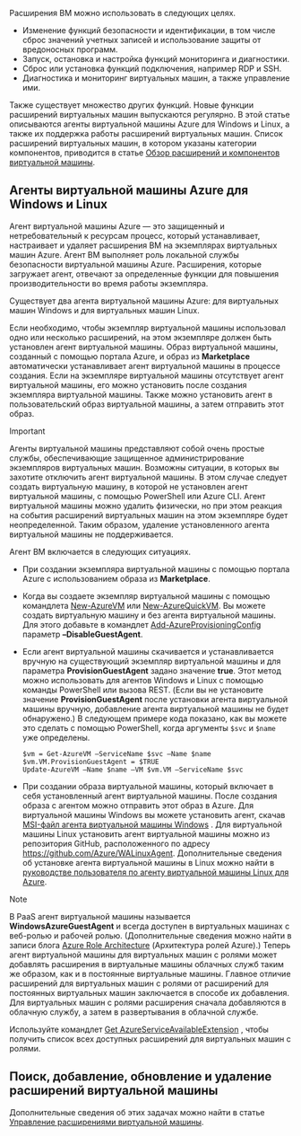 

Расширения ВМ можно использовать в следующих целях.

* Изменение функций безопасности и идентификации, в том числе сброс значений учетных записей и использование защиты от вредоносных программ.
* Запуск, остановка и настройка функций мониторинга и диагностики.
* Сброс или установка функций подключения, например RDP и SSH.
* Диагностика и мониторинг виртуальных машин, а также управление ими.

Также существует множество других функций. Новые функции расширений виртуальных машин выпускаются регулярно. В этой статье описываются агенты виртуальной машины Azure для Windows и Linux, а также их поддержка работы расширений виртуальных машин. Список расширений виртуальных машин, в котором указаны категории компонентов, приводится в статье [Обзор расширений и компонентов виртуальной машины](../articles/virtual-machines/virtual-machines-windows-extensions-features.md?toc=%2fazure%2fvirtual-machines%2fwindows%2ftoc.json).

## <a name="azure-vm-agents-for-windows-and-linux"></a>Агенты виртуальной машины Azure для Windows и Linux
Агент виртуальной машины Azure — это защищенный и нетребовательный к ресурсам процесс, который устанавливает, настраивает и удаляет расширения ВМ на экземплярах виртуальных машин Azure. Агент ВМ выполняет роль локальной службы безопасности виртуальной машины Azure. Расширения, которые загружает агент, отвечают за определенные функции для повышения производительности во время работы экземпляра.

Существует два агента виртуальной машины Azure: для виртуальных машин Windows и для виртуальных машин Linux.

Если необходимо, чтобы экземпляр виртуальной машины использовал одно или несколько расширений, на этом экземпляре должен быть установлен агент виртуальной машины. Образ виртуальной машины, созданный с помощью портала Azure, и образ из **Marketplace** автоматически устанавливает агент виртуальной машины в процессе создания. Если на экземпляре виртуальной машины отсутствует агент виртуальной машины, его можно установить после создания экземпляра виртуальной машины. Также можно установить агент в пользовательский образ виртуальной машины, а затем отправить этот образ.

> [!IMPORTANT]
> Агенты виртуальной машины представляют собой очень простые службы, обеспечивающие защищенное администрирование экземпляров виртуальных машин. Возможны ситуации, в которых вы захотите отключить агент виртуальной машины. В этом случае следует создать виртуальную машину, в которой не установлен агент виртуальной машины, с помощью PowerShell или Azure CLI. Агент виртуальной машины можно удалить физически, но при этом реакция на события расширений виртуальных машин на этом экземпляре будет неопределенной. Таким образом, удаление установленного агента виртуальной машины не поддерживается.
>

Агент ВМ включается в следующих ситуациях.

* При создании экземпляра виртуальной машины с помощью портала Azure с использованием образа из **Marketplace**.
* Когда вы создаете экземпляр виртуальной машины с помощью командлета [New-AzureVM](https://msdn.microsoft.com/library/azure/dn495254.aspx) или [New-AzureQuickVM](https://msdn.microsoft.com/library/azure/dn495183.aspx). Вы можете создать виртуальную машину и без агента виртуальной машины. Для этого добавьте в командлет [Add-AzureProvisioningConfig](https://msdn.microsoft.com/library/azure/dn495299.aspx) параметр **–DisableGuestAgent**.

* Если агент виртуальной машины скачивается и устанавливается вручную на существующий экземпляр виртуальной машины и для параметра **ProvisionGuestAgent** задано значение **true**. Этот метод можно использовать для агентов Windows и Linux с помощью команды PowerShell или вызова REST. (Если вы не установите значение **ProvisionGuestAgent** после установки агента виртуальной машины вручную, добавление агента виртуальной машины не будет обнаружено.) В следующем примере кода показано, как вы можете это сделать с помощью PowerShell, когда аргументы `$svc` и `$name` уже определены.

      $vm = Get-AzureVM –ServiceName $svc –Name $name
      $vm.VM.ProvisionGuestAgent = $TRUE
      Update-AzureVM –Name $name –VM $vm.VM –ServiceName $svc

* При создании образа виртуальной машины, который включает в себя установленный агент виртуальной машины. После создания образа с агентом можно отправить этот образ в Azure. Для виртуальной машины Windows вы можете установить агент, скачав [MSI-файл агента виртуальной машины Windows](http://go.microsoft.com/fwlink/?LinkID=394789) . Для виртуальной машины Linux установить агент виртуальной машины можно из репозитория GitHub, расположенного по адресу <https://github.com/Azure/WALinuxAgent>. Дополнительные сведения об установке агента виртуальной машины в Linux можно найти в [руководстве пользователя по агенту виртуальной машины Linux для Azure](../articles/virtual-machines/virtual-machines-linux-agent-user-guide.md?toc=%2fazure%2fvirtual-machines%2flinux%2ftoc.json).

> [!NOTE]
> В PaaS агент виртуальной машины называется **WindowsAzureGuestAgent** и всегда доступен в виртуальных машинах с веб-ролью и рабочей ролью. (Дополнительные сведения можно найти в записи блога [Azure Role Architecture](http://blogs.msdn.com/b/kwill/archive/2011/05/05/windows-azure-role-architecture.aspx) (Архитектура ролей Azure).) Теперь агент виртуальной машины для виртуальных машин с ролями может добавлять расширения в виртуальные машины облачных служб таким же образом, как и в постоянные виртуальные машины. Главное отличие расширений для виртуальных машин с ролями от расширений для постоянных виртуальных машин заключается в способе их добавления. Для виртуальных машин с ролями расширения сначала добавляются в облачную службу, а затем в развертывания в облачной службе.
>
> Используйте командлет [Get AzureServiceAvailableExtension](https://msdn.microsoft.com/library/azure/dn722498.aspx) , чтобы получить список всех доступных расширений для виртуальных машин с ролями.
>
>

## <a name="find-add-update-and-remove-vm-extensions"></a>Поиск, добавление, обновление и удаление расширений виртуальной машины
Дополнительные сведения об этих задачах можно найти в статье [Управление расширениями виртуальной машины](../articles/virtual-machines/windows/classic/manage-extensions.md?toc=%2fazure%2fvirtual-machines%2fwindows%2fclassic%2ftoc.json).
